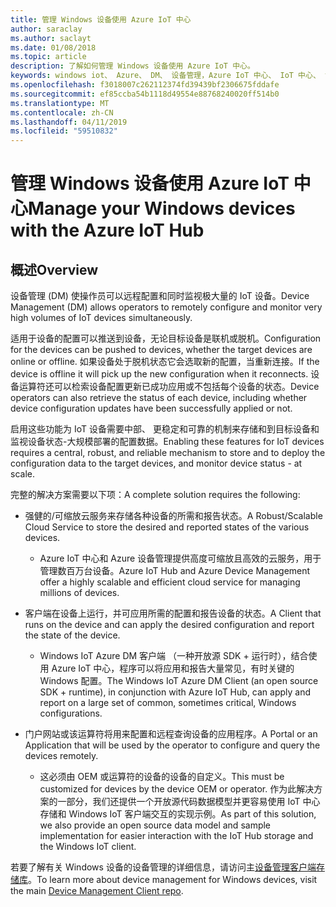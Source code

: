 ```yaml
---
title: 管理 Windows 设备使用 Azure IoT 中心
author: saraclay
ms.author: saclayt
ms.date: 01/08/2018
ms.topic: article
description: 了解如何管理 Windows 设备使用 Azure IoT 中心。
keywords: windows iot、 Azure、 DM、 设备管理，Azure IoT 中心、 IoT 中心、 设备运行状况
ms.openlocfilehash: f3018007c262112374fd39439bf2306675fddafe
ms.sourcegitcommit: ef85ccba54b1118d49554e88768240020ff514b0
ms.translationtype: MT
ms.contentlocale: zh-CN
ms.lasthandoff: 04/11/2019
ms.locfileid: "59510832"
---
```

# <a name="manage-your-windows-devices-with-the-azure-iot-hub"></a><span data-ttu-id="3aed7-104">管理 Windows 设备使用 Azure IoT 中心</span><span class="sxs-lookup"><span data-stu-id="3aed7-104">Manage your Windows devices with the Azure IoT Hub</span></span>

## <a name="overview"></a><span data-ttu-id="3aed7-105">概述</span><span class="sxs-lookup"><span data-stu-id="3aed7-105">Overview</span></span>
<span data-ttu-id="3aed7-106">设备管理 (DM) 使操作员可以远程配置和同时监视极大量的 IoT 设备。</span><span class="sxs-lookup"><span data-stu-id="3aed7-106">Device Management (DM) allows operators to remotely configure and monitor very high volumes of IoT devices simultaneously.</span></span>

<span data-ttu-id="3aed7-107">适用于设备的配置可以推送到设备，无论目标设备是联机或脱机。</span><span class="sxs-lookup"><span data-stu-id="3aed7-107">Configuration for the devices can be pushed to devices, whether the target devices are online or offline.</span></span> <span data-ttu-id="3aed7-108">如果设备处于脱机状态它会选取新的配置，当重新连接。</span><span class="sxs-lookup"><span data-stu-id="3aed7-108">If the device is offline it will pick up the new configuration when it reconnects.</span></span> <span data-ttu-id="3aed7-109">设备运算符还可以检索设备配置更新已成功应用或不包括每个设备的状态。</span><span class="sxs-lookup"><span data-stu-id="3aed7-109">Device operators can also retrieve the status of each device, including whether device configuration updates have been successfully applied or not.</span></span>

<span data-ttu-id="3aed7-110">启用这些功能为 IoT 设备需要中部、 更稳定和可靠的机制来存储和到目标设备和监视设备状态-大规模部署的配置数据。</span><span class="sxs-lookup"><span data-stu-id="3aed7-110">Enabling these features for IoT devices requires a central, robust, and reliable mechanism to store and to deploy the configuration data to the target devices, and monitor device status - at scale.</span></span>

<span data-ttu-id="3aed7-111">完整的解决方案需要以下项：</span><span class="sxs-lookup"><span data-stu-id="3aed7-111">A complete solution requires the following:</span></span>

* <span data-ttu-id="3aed7-112">强健的/可缩放云服务来存储各种设备的所需和报告状态。</span><span class="sxs-lookup"><span data-stu-id="3aed7-112">A Robust/Scalable Cloud Service to store the desired and reported states of the various devices.</span></span>
  * <span data-ttu-id="3aed7-113">Azure IoT 中心和 Azure 设备管理提供高度可缩放且高效的云服务，用于管理数百万台设备。</span><span class="sxs-lookup"><span data-stu-id="3aed7-113">Azure IoT Hub and Azure Device Management offer a highly scalable and efficient cloud service for managing millions of devices.</span></span>

* <span data-ttu-id="3aed7-114">客户端在设备上运行，并可应用所需的配置和报告设备的状态。</span><span class="sxs-lookup"><span data-stu-id="3aed7-114">A Client that runs on the device and can apply the desired configuration and report the state of the device.</span></span>
  * <span data-ttu-id="3aed7-115">Windows IoT Azure DM 客户端 （一种开放源 SDK + 运行时），结合使用 Azure IoT 中心，程序可以将应用和报告大量常见，有时关键的 Windows 配置。</span><span class="sxs-lookup"><span data-stu-id="3aed7-115">The Windows IoT Azure DM Client (an open source SDK + runtime), in conjunction with Azure IoT Hub, can apply and report on a large set of common, sometimes critical, Windows configurations.</span></span>

* <span data-ttu-id="3aed7-116">门户网站或该运算符将用来配置和远程查询设备的应用程序。</span><span class="sxs-lookup"><span data-stu-id="3aed7-116">A Portal or an Application that will be used by the operator to configure and query the devices remotely.</span></span>
  * <span data-ttu-id="3aed7-117">这必须由 OEM 或运算符的设备的设备的自定义。</span><span class="sxs-lookup"><span data-stu-id="3aed7-117">This must be customized for devices by the device OEM or operator.</span></span> <span data-ttu-id="3aed7-118">作为此解决方案的一部分，我们还提供一个开放源代码数据模型并更容易使用 IoT 中心存储和 Windows IoT 客户端交互的实现示例。</span><span class="sxs-lookup"><span data-stu-id="3aed7-118">As part of this solution, we also provide an open source data model and sample implementation for easier interaction with the IoT Hub storage and the Windows IoT client.</span></span>

<span data-ttu-id="3aed7-119">若要了解有关 Windows 设备的设备管理的详细信息，请访问主[设备管理客户端存储库](https://github.com/ms-iot/iot-core-azure-dm-client/tree/master)。</span><span class="sxs-lookup"><span data-stu-id="3aed7-119">To learn more about device management for Windows devices, visit the main [Device Management Client repo](https://github.com/ms-iot/iot-core-azure-dm-client/tree/master).</span></span>
